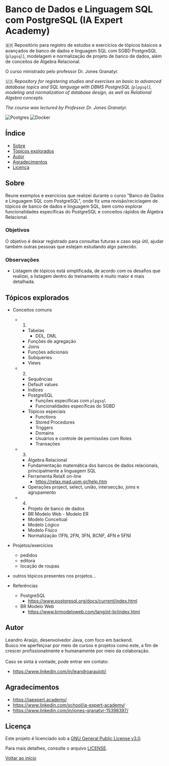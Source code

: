 # Banco de Dados e Linguagem SQL com PostgreSQL (IA Expert Academy)

🇧🇷
Repositório para registro de estudos e exercícios de tópicos básicos a avançados de banco de dados e linguagem SQL com SGBD PostgreSQL (`plpgsql`),
modelagem e normalização de projeto de banco de dados, além de conceitos de Álgebra Relacional.

O curso ministrado pelo professor Dr. Jones Granatyr.

🇺🇸
*Repository for registering studies and exercises on basic to advanced database topics and SQL language with DBMS PostgreSQL (`plpgsql`),
modeling and normalization of database design, as well as Relational Algebra concepts.*

*The course was lectured by Professor Dr. Jones Granatyr.*

![Postgres](https://img.shields.io/badge/postgres-%23316192.svg?style=for-the-badge&logo=postgresql&logoColor=white)
![Docker](https://img.shields.io/badge/docker-%230db7ed.svg?style=for-the-badge&logo=docker&logoColor=white)

## Índice
- [Sobre](#sobre)
- [Tópicos explorados](#tópicos-explorados)
- [Autor](#autor)
- [Agradecimentos](#agradecimentos)
- [Licença](#licença)

## Sobre
Reune exemplos e exercícios que realizei durante o curso "Banco de Dados e Linguagem SQL com PostgreSQL", onde fiz uma revisão/reciclagem de tópicos de banco de dados e linguagem SQL, bem como explorar funcionalidades específicas do PostgreSQL e conceitos rápidos de Álgebra Relacional.

### Objetivos
O objetivo é deixar registrado para consultas futuras e caso seja útil, ajudar também outras pessoas que estejam estudando algo parecido.

### Observações
- Listagem de tópicos está simplificada, de acordo com os desafios que realizei, a listagem dentro do treinamento é muito maior e mais detalhada.

## Tópicos explorados
- Conceitos comuns
    - 1.
        - Tabelas
            - DDL, DML
        - Funções de agregação
        - Joins
        - Funções adicionais
        - Subqueries
        - Views
    - 2.
        - Sequências
        - Default values
        - Índices
        - PostgreSQL
            - Funções específicas com `plpgsql`
            - Funcionalidades específicas do SGBD
        - Tópicos especiais
            - Functions
            - Stored Procedures
            - Triggers
            - Domains
            - Usuários e controle de permissões com Roles
            - Transações
    - 3.
        - Álgebra Relacional    
        - Fundamentação matemática dos bancos de dados relacionais, principalmente a linguagem SQL
        - Ferramenta RelaX on-line
            - https://relax.mad.uom.gr/help.htm
        - Operações project, select, união, intersecção, joins e agrupamento
    - 4.
        - Projeto de banco de dados
        - BR Modelo Web - Modelo ER
        - Modelo Conceitual
        - Modelo Lógico
        - Modelo Físico
        - Normalização (1FN, 2FN, 3FN, BCNF, 4FN e 5FN)
- Projetos/exercícios
    - pedidos
    - editora
    - locação de roupas
- outros tópicos presentes nos projetos...

- Referências
    - PostgreSQL
        - https://www.postgresql.org/docs/current/index.html
    - BR Modelo Web
        - https://www.brmodeloweb.com/lang/pt-br/index.html

## Autor
Leandro Araújo, desenvolvedor Java, com foco em backend.<br>
Busco me aperfeiçoar por meio de cursos e projetos como este, a fim de crescer profissionalmente e humanamente por meio da colaboração.<br><br>
Caso se sinta à vontade, pode entrar em contato:
- https://www.linkedin.com/in/leandroaraujoti/

## Agradecimentos
- https://iaexpert.academy/
- https://www.linkedin.com/school/ia-expert-academy/
- https://www.linkedin.com/in/jones-granatyr-15398397/

## Licença
Este projeto é licenciado sob a [GNU General Public License v3.0](https://www.gnu.org/licenses/gpl-3.0.html).

Para mais detalhes, consulte o arquivo [LICENSE](./LICENSE).

[Voltar ao início](#banco-de-dados-e-linguagem-sql-com-postgresql-ia-expert-academy)